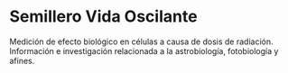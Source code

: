 # Semillero Vida Oscilante
Medición de efecto biológico en células a causa de dosis de radiación.
Información e investigación relacionada a la astrobiología, fotobiología y afines.
